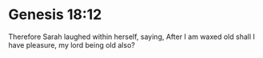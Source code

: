 # Genesis 18:12

Therefore Sarah laughed within herself, saying, After I am waxed old shall I have pleasure, my lord being old also?